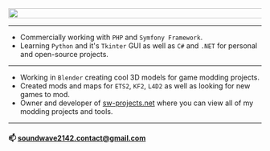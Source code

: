 <img src="https://upload.wikimedia.org/wikipedia/commons/d/d2/Flag_of_Ukraine.png" height="20px" width="5000px" alt="">

---
- Commercially working with `PHP` and `Symfony Framework`.
- Learning `Python` and it's `Tkinter` GUI as well as `C#` and `.NET` for personal and open-source projects.
---
- Working in `Blender` creating cool 3D models for game modding projects.
- Created mods and maps for `ETS2`, `KF2`, `L4D2` as well as looking for new games to mod.
- Owner and developer of [sw-projects.net](https://sw-projects.net/mods/)  where you can view all of my modding projects and tools.

---
#### 📫 [soundwave2142.contact@gmail.com](mailto:soundwave2142.contact@gmail.com)
